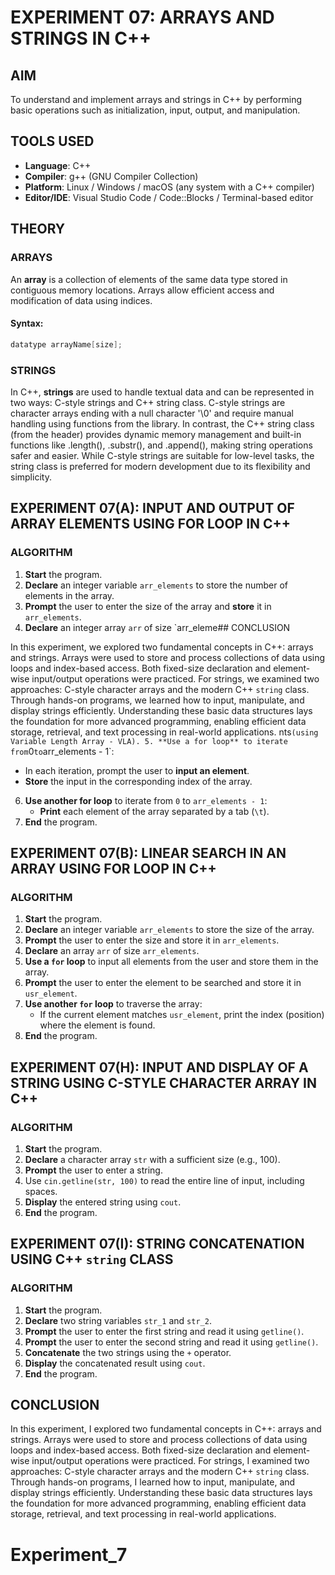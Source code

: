 
# EXPERIMENT 07: ARRAYS AND STRINGS IN C++

## AIM
To understand and implement arrays and strings in C++ by performing basic operations such as initialization, input, output, and manipulation.

## TOOLS USED
- **Language**: C++  
- **Compiler**: g++ (GNU Compiler Collection)  
- **Platform**: Linux / Windows / macOS (any system with a C++ compiler)  
- **Editor/IDE**: Visual Studio Code / Code::Blocks / Terminal-based editor  

## THEORY

### ARRAYS
An **array** is a collection of elements of the same data type stored in contiguous memory locations. Arrays allow efficient access and modification of data using indices.

#### Syntax:
```cpp
datatype arrayName[size];
```

### STRINGS
In C++, **strings** are used to handle textual data and can be represented in two ways: C-style strings and C++ string class. C-style strings are character arrays ending with a null character '\0' and require manual handling using functions from the <cstring> library. In contrast, the C++ string class (from the <string> header) provides dynamic memory management and built-in functions like .length(), .substr(), and .append(), making string operations safer and easier. While C-style strings are suitable for low-level tasks, the string class is preferred for modern development due to its flexibility and simplicity.

## EXPERIMENT 07(A): INPUT AND OUTPUT OF ARRAY ELEMENTS USING FOR LOOP IN C++

### ALGORITHM

1. **Start** the program.
2. **Declare** an integer variable `arr_elements` to store the number of elements in the array.
3. **Prompt** the user to enter the size of the array and **store** it in `arr_elements`.
4. **Declare** an integer array `arr` of size `arr_eleme## CONCLUSION

In this experiment, we explored two fundamental concepts in C++: arrays and strings. Arrays were used to store and process collections of data using loops and index-based access. Both fixed-size declaration and element-wise input/output operations were practiced. For strings, we examined two approaches: C-style character arrays and the modern C++ `string` class. Through hands-on programs, we learned how to input, manipulate, and display strings efficiently. Understanding these basic data structures lays the foundation for more advanced programming, enabling efficient data storage, retrieval, and text processing in real-world applications.
nts` (using Variable Length Array - VLA).
5. **Use a for loop** to iterate from `0` to `arr_elements - 1`:
   - In each iteration, prompt the user to **input an element**.
   - **Store** the input in the corresponding index of the array.
6. **Use another for loop** to iterate from `0` to `arr_elements - 1`:
   - **Print** each element of the array separated by a tab (`\t`).
7. **End** the program.

## EXPERIMENT 07(B): LINEAR SEARCH IN AN ARRAY USING FOR LOOP IN C++

### ALGORITHM

1. **Start** the program.
2. **Declare** an integer variable `arr_elements` to store the size of the array.
3. **Prompt** the user to enter the size and store it in `arr_elements`.
4. **Declare** an array `arr` of size `arr_elements`.
5. **Use a `for` loop** to input all elements from the user and store them in the array.
6. **Prompt** the user to enter the element to be searched and store it in `usr_element`.
7. **Use another `for` loop** to traverse the array:
   - If the current element matches `usr_element`, print the index (position) where the element is found.
8. **End** the program.

## EXPERIMENT 07(H): INPUT AND DISPLAY OF A STRING USING C-STYLE CHARACTER ARRAY IN C++

### ALGORITHM

1. **Start** the program.
2. **Declare** a character array `str` with a sufficient size (e.g., 100).
3. **Prompt** the user to enter a string.
4. Use `cin.getline(str, 100)` to read the entire line of input, including spaces.
5. **Display** the entered string using `cout`.
6. **End** the program.

## EXPERIMENT 07(I): STRING CONCATENATION USING C++ `string` CLASS

### ALGORITHM

1. **Start** the program.
2. **Declare** two string variables `str_1` and `str_2`.
3. **Prompt** the user to enter the first string and read it using `getline()`.
4. **Prompt** the user to enter the second string and read it using `getline()`.
5. **Concatenate** the two strings using the `+` operator.
6. **Display** the concatenated result using `cout`.
7. **End** the program.

## CONCLUSION

In this experiment, I explored two fundamental concepts in C++: arrays and strings. Arrays were used to store and process collections of data using loops and index-based access. Both fixed-size declaration and element-wise input/output operations were practiced. For strings, I examined two approaches: C-style character arrays and the modern C++ `string` class. Through hands-on programs, I learned how to input, manipulate, and display strings efficiently. Understanding these basic data structures lays the foundation for more advanced programming, enabling efficient data storage, retrieval, and text processing in real-world applications.
# Experiment_7
